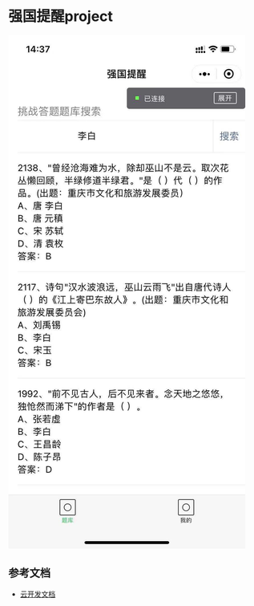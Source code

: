 # 强国提醒project
![Image text](https://github.com/laughingfuzihao/study-xxqg/blob/master/miniprogram/images/1.jpg)


## 参考文档

- [云开发文档](https://developers.weixin.qq.com/miniprogram/dev/wxcloud/basis/getting-started.html)

